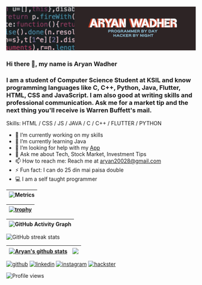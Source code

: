 ![💻 Computer Science Student at KSIL | 🙌🏻 Aspiring Contributor | 👨🏻‍💻 Tech Enthusiast](https://github.com/hacker20028/hacker20028/blob/main/bfg.png)

### Hi there 👋, my name is Aryan Wadher
### I am a student of Computer Science Student at KSIL and know programming languages like C, C++, Python, Java, Flutter, HTML, CSS and JavaScript. I am also good at writing skills and professional communication. Ask me for a market tip and the next thing you'll receive is Warren Buffett's mail.

Skills: HTML / CSS / JS / JAVA / C / C++ / FLUTTER / PYTHON

- 🔭 I’m currently working on my skills 
- 🌱 I’m currently learning Java 
- 🤔 I’m looking for help with my [App](https://github.com/hacker20028/connect-update1) 
- 💬 Ask me about Tech, Stock Market, Investment Tips 
- 📫 How to reach me: Reach me at aryan20028@gmail.com 
- ⚡ Fun fact: I can do 25 din mai paisa double 
- 💻 I am a self taught programmer

 ![Metrics](https://metrics.lecoq.io/hacker20028?template=classic&isocalendar=1&base.indepth=false&base.hireable=false&isocalendar.duration=half-year&config.timezone=Asia%2FCalcutta) |
 |----------------------------------------------------|


[![trophy](https://github-profile-trophy.vercel.app/?username=hacker20028&theme=matrix&no-bg=false&no-frame=false)](https://github.com/ryo-ma/github-profile-trophy) |
|----------------------------------------------------|


![GitHub Activity Graph](https://activity-graph.herokuapp.com/graph?username=hacker20028&theme=highcontrast) |
|----------------------------------------------------| 

![GitHub streak stats](https://github-readme-streak-stats.herokuapp.com/?user=hacker20028&theme=highcontrast) 

| <a href="https://github.com/anuraghazra/github-readme-stats"><img align="center" src="https://github-readme-stats.vercel.app/api?username=hacker20028&show_icons=true&include_all_commits=true&theme=highcontrast&hide_border=true" alt="Aryan's github stats" /></a> | <a href="https://github.com/anuraghazra/github-readme-stats"><img align="center" src="https://github-readme-stats.vercel.app/api/top-langs/?username=hacker20028&layout=compact&theme=highcontrast&hide_border=true" /></a> |
| ------------- | ------------- |
 
[<img src='https://cdn.jsdelivr.net/npm/simple-icons@3.0.1/icons/github.svg' alt='github' height='40'>](https://github.com/hacker20028)  [<img src='https://cdn.jsdelivr.net/npm/simple-icons@3.0.1/icons/linkedin.svg' alt='linkedin' height='40'>](https://www.linkedin.com/in/Aryan-Wadher/)  [<img src='https://cdn.jsdelivr.net/npm/simple-icons@3.0.1/icons/instagram.svg' alt='instagram' height='40'>](https://www.instagram.com/aryan21213121211/)  [<img src='https://cdn.jsdelivr.net/npm/simple-icons@3.0.1/icons/hackster.svg' alt='hackster' height='40'>](https://hackadora.com)  


![Profile views](https://gpvc.arturio.dev/hacker20028)  

